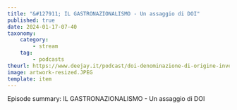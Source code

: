 ```yaml
---
title: "&#127911; IL GASTRONAZIONALISMO - Un assaggio di DOI"
published: true
date: 2024-01-17-07-40
taxonomy:
    category:
        - stream
    tag:
        - podcasts
theurl: https://www.deejay.it/podcast/doi-denominazione-di-origine-inventata/stagione-1-di-doi-denominazione-di-origine-inventata/il-gastronazionalismo-un-assaggio-di-doi/
image: artwork-resized.JPEG
template: item
---
```


Episode summary: IL GASTRONAZIONALISMO - Un assaggio di DOI
